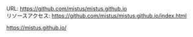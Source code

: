 URL: https://github.com/mistus/mistus.github.io </br>
リソースアクセス: https://github.com/mistus/mistus.github.io/index.html

https://mistus.github.io/

